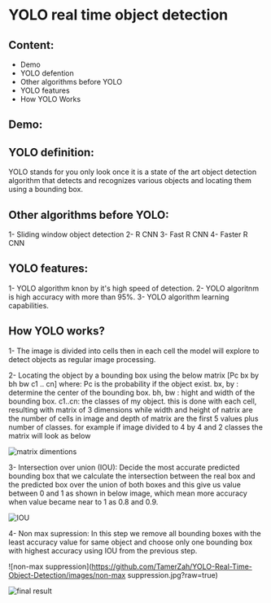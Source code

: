 # YOLO real time object detection

## Content:

* Demo
* YOLO defention
* Other algorithms before YOLO
* YOLO features
* How YOLO Works

## Demo:


## YOLO definition:
YOLO stands for you only look once it is a state of the art object detection algorithm that detects and recognizes various objects and locating them using a bounding box.

## Other algorithms before YOLO:
1- Sliding window object detection
2- R CNN
3- Fast R CNN
4- Faster R CNN

## YOLO features:
1- YOLO algorithm knon by it's high speed of detection.
2- YOLO algoritnm is high accuracy with more than 95%.
3- YOLO algorithm learning capabilities.

## How YOLO works?
1- The image is divided into cells then in each cell the model will explore to detect objects as regular image processing.

2- Locating the object by a bounding box using the below matrix
[Pc
 bx
 by
 bh
 bw
 c1
 ..
 cn]
where:
Pc is the probability if the object exist.
bx, by : determine the center of the bounding box.
bh, bw : hight and width of the bounding box.
c1..cn: the classes of my object.
this is done with each cell, resulting with matrix of 3 dimensions while width and height of natrix are the number of cells in image and depth of matrix are the first 5 values plus number of classes. for example if image divided to 4 by 4 and 2 classes the matrix will look as below

![matrix dimentions](https://github.com/TamerZah/YOLO-Real-Time-Object-Detection/images/matrix-dimentions.jpg)


3- Intersection over union (IOU): 
Decide the most accurate predicted bounding box that we calculate the intersection between the real box and the predicted box over the union of both boxes and this give us value between 0 and 1 as shown in below image, which mean more accuracy when value became near to 1 as 0.8 and 0.9.

![IOU](https://github.com/TamerZah/YOLO-Real-Time-Object-Detection/images/IOU.jpg?raw=true)

4- Non max supression:
In this step we remove all bounding boxes with the least accuracy value for same object and choose only one bounding box with highest accuracy using IOU from the previous step.


![non-max suppression](https://github.com/TamerZah/YOLO-Real-Time-Object-Detection/images/non-max suppression.jpg?raw=true)


![final result](https://github.com/TamerZah/YOLO-Real-Time-Object-Detection/images/result.jpg?raw=true)



